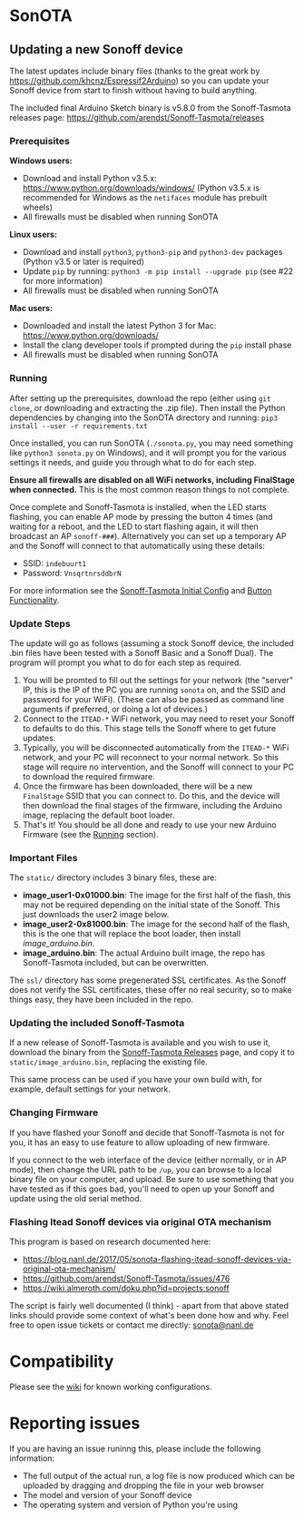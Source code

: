 # SonOTA

## Updating a new Sonoff device

The latest updates include binary files (thanks to the great work by https://github.com/khcnz/Espressif2Arduino) so you can update your Sonoff device
from start to finish without having to build anything. 

The included final Arduino Sketch binary is v5.8.0 from the Sonoff-Tasmota releases page: https://github.com/arendst/Sonoff-Tasmota/releases


### Prerequisites

**Windows users:**
* Download and install Python v3.5.x: https://www.python.org/downloads/windows/
  (Python v3.5.x is recommended for Windows as the `netifaces` module has prebuilt wheels)
* All firewalls must be disabled when running SonOTA

**Linux users:**
* Download and install `python3`, `python3-pip` and `python3-dev` packages (Python v3.5 or later is required)
* Update `pip` by running: `python3 -m pip install --upgrade pip` (see #22 for more information)
* All firewalls must be disabled when running SonOTA

**Mac users:**
* Downloaded and install the latest Python 3 for Mac: https://www.python.org/downloads/
* Install the clang developer tools if prompted during the `pip` install phase
* All firewalls must be disabled when running SonOTA


### Running

After setting up the prerequisites, download the repo (either using `git clone`, or downloading and extracting the .zip file). Then install the Python dependencies by changing into the SonOTA directory and running:
`pip3 install --user -r requirements.txt`

Once installed, you can run SonOTA (`./sonota.py`, you may need something like `python3 sonota.py` on Windows), and it will prompt you for the various settings it needs, and guide you through what to do for each step.

**Ensure all firewalls are disabled on all WiFi networks, including FinalStage when connected.** This is the most common reason things to not complete.

Once complete and Sonoff-Tasmota is installed, when the LED starts flashing, you can enable AP mode by pressing the button 4 times (and waiting for a reboot, and the LED to start flashing again, it will then broadcast an AP `sonoff-###`). Alternatively you can set up a temporary AP and the Sonoff will connect to that automatically using these details: 
 * SSID: `indebuurt1`
 * Password: `VnsqrtnrsddbrN`
 
For more information see the [Sonoff-Tasmota Initial Config](https://github.com/arendst/Sonoff-Tasmota/wiki/Initial-Configuration) and [Button Functionality](https://github.com/arendst/Sonoff-Tasmota/wiki/Button-usage).

### Update Steps

The update will go as follows (assuming a stock Sonoff device, the included .bin files have been tested with a Sonoff Basic and a Sonoff Dual). The program will prompt you what to do for each step as required.

1. You will be promted to fill out the settings for your network (the "server" IP, this is the IP of the PC you are running `sonota` on, and the SSID and password for your WiFi). (These can also be passed as command line arguments if preferred, or doing a lot of devices.)
2. Connect to the `ITEAD-*` WiFi network, you may need to reset your Sonoff to defaults to do this. This stage tells the Sonoff where to get future updates.
3. Typically, you will be disconnected automatically from the `ITEAD-*` WiFi network, and your PC will reconnect to your normal network. So this stage will require no intervention, and the Sonoff will connect to your PC to download the required firmware.
4. Once the firmware has been downloaded, there will be a new `FinalStage` SSID that you can connect to. Do this, and the device will then download the final stages of the firmware, including the Arduino image, replacing the default boot loader.
5. That's it! You should be all done and ready to use your new Arduino Firmware (see the [Running](#running) section).

### Important Files

The `static/` directory includes 3 binary files, these are:

* **image_user1-0x01000.bin**: The image for the first half of the flash, this may not be required depending on the initial state of the Sonoff. This just downloads the user2 image below.
* **image_user2-0x81000.bin**: The image for the second half of the flash, this is the one that will replace the boot loader, then install *image_arduino.bin*.
* **image_arduino.bin**: The actual Arduino built image, the repo has Sonoff-Tasmota included, but can be overwritten.

The `ssl/` directory has some pregenerated SSL certificates. As the Sonoff does not verify the SSL certificates, these offer no real security, so to make things easy, they have been included in the repo.

### Updating the included Sonoff-Tasmota

If a new release of Sonoff-Tasmota is available and you wish to use it, download the binary from the [Sonoff-Tasmota Releases](https://github.com/arendst/Sonoff-Tasmota/releases) page, and copy it to `static/image_arduino.bin`, replacing the existing file.

This same process can be used if you have your own build with, for example, default settings for your network.

### Changing Firmware

If you have flashed your Sonoff and decide that Sonoff-Tasmota is not for you, it has an easy to use feature to allow uploading of new firmware.

If you connect to the web interface of the device (either normally, or in AP mode), then change the URL path to be `/up`, you can browse to a local binary file on your computer, and upload. Be sure to use something that you have tested as if this goes bad, you'll need to open up your Sonoff and update using the old serial method.

### Flashing Itead Sonoff devices via original OTA mechanism

This program is based on research documented here:

- https://blog.nanl.de/2017/05/sonota-flashing-itead-sonoff-devices-via-original-ota-mechanism/
- https://github.com/arendst/Sonoff-Tasmota/issues/476
- https://wiki.almeroth.com/doku.php?id=projects:sonoff

The script is fairly well documented (I think) - apart from that above stated links should provide some context of what's been done how and why. Feel free to open issue tickets or contact me directly: sonota@nanl.de

# Compatibility

Please see the [wiki](https://github.com/mirko/SonOTA/wiki) for known working configurations.

# Reporting issues

If you are having an issue runinng this, please include the following information:
 - The full output of the actual run, a log file is now produced which can be uploaded by dragging and dropping the file in your web browser
 - The model and version of your Sonoff device
 - The operating system and version of Python you're using
